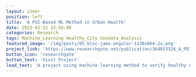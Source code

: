 ```yaml
---
layout: inner
position: left
title: 'A POI-Based ML Method in Urban Health'
date: 2022-02-22 15:56:00
categories: Research
tags: Machine_Learning Healthy_City Geodata_Analysis
featured_image: '/img/posts/05_bloc-jams-angular-1130x864-2x.png'
project_link: 'https://www.researchgate.net/publication/364653326_A_POI-Based_Machine_Learning_Method_in_Predicting_Health'
button_icon: 'researchgate'
button_text: 'Visit Project'
lead_text: 'A project using machine learning method to verify healthy urban planning theory.'
---
```

